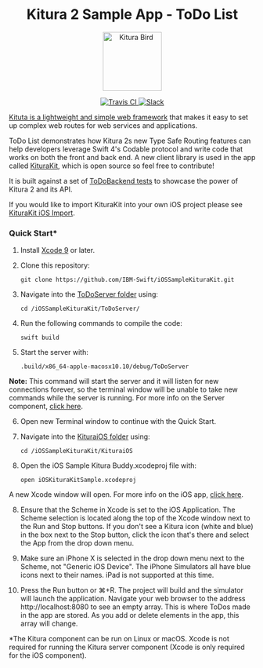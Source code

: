 <h1 align="center"> Kitura 2 Sample App - ToDo List </h1>

<p align="center">
<img src="https://www.ibm.com/cloud-computing/bluemix/sites/default/files/assets/page/catalog-swift.svg" width="120" alt="Kitura Bird">
</p>

<p align="center">
<a href="https://travis-ci.org/IBM-Swift/iOSSampleKituraKit">
    <img src="https://travis-ci.org/IBM-Swift/iOSSampleKituraBuddy.svg?branch=master" alt="Travis CI">
</a>
<a href= "http://swift-at-ibm-slack.mybluemix.net/"> 
    <img src="http://swift-at-ibm-slack.mybluemix.net/badge.svg"  alt="Slack"> 
</a>
</p>


[Kituta is a lightweight and simple web framework](http://kitura.io) that makes it easy to set up complex web routes for web services and applications. 

ToDo List demonstrates how Kitura 2s new Type Safe Routing features can help developers leverage Swift 4's Codable protocol and write code that works on both the front and back end. A new client library is used in the app called [KituraKit](https://github.com/IBM-Swift/KituraBuddy), which is open source so feel free to contribute! 

It is built against a set of [ToDoBackend tests](http://www.todobackend.com/) to showcase the power of Kitura 2 and its API.

If you would like to import KituraKit into your own iOS project please see [KituraKit iOS Import](http://github.com/IBM-Swift/iOSSampleKituraKit/blob/master/KituraiOS/KituraKit/README.md).

### Quick Start*

1. Install [Xcode 9](https://itunes.apple.com/gb/app/xcode/id497799835) or later.

2. Clone this repository:

    `git clone https://github.com/IBM-Swift/iOSSampleKituraKit.git`

3. Navigate into the [ToDoServer folder](https://github.com/IBM-Swift/iOSSampleKituraBuddy/tree/master/ToDoServer) using: 

    `cd /iOSSampleKituraKit/ToDoServer/`

4. Run the following commands to compile the code:

    `swift build`

5. Start the server with: 

    `.build/x86_64-apple-macosx10.10/debug/ToDoServer`

**Note:** This command will start the server and it will listen for new connections forever, so the terminal window will be unable to take new commands while the server is running. For more info on the Server component, [click here](https://github.com/IBM-Swift/iOSSampleKituraBuddy/blob/master/ToDoServer/README.md).

6. Open new Terminal window to continue with the Quick Start. 

7. Navigate into the [KituraiOS folder](https://github.com/IBM-Swift/iOSSampleKituraBuddy/tree/master/KituraiOS) using:

   `cd /iOSSampleKituraKit/KituraiOS`

8. Open the iOS Sample Kitura Buddy.xcodeproj file with:

    `open iOSKituraKitSample.xcodeproj`

A new Xcode window will open. For more info on the iOS app, [click here](https://github.com/IBM-Swift/iOSSampleKituraKit/blob/master/KituraiOS/README.md).

8. Ensure that the Scheme in Xcode is set to the iOS Application. The Scheme selection is located along the top of the Xcode window next to the Run and Stop buttons. If you don't see a Kitura icon (white and blue) in the box next to the Stop button, click the icon that's there and select the App from the drop down menu.

9. Make sure an iPhone X is selected in the drop down menu next to the Scheme, not "Generic iOS Device". The iPhone Simulators all have blue icons next to their names. iPad is not supported at this time.

10. Press the Run button or ⌘+R. The project will build and the simulator will launch the application. Navigate your web browser to the address http://localhost:8080 to see an empty array. This is where ToDos made in the app are stored. As you add or delete elements in the app, this array will change.

*The Kitura component can be run on Linux or macOS. Xcode is not required for running the Kitura server component (Xcode is only required for the iOS component).
